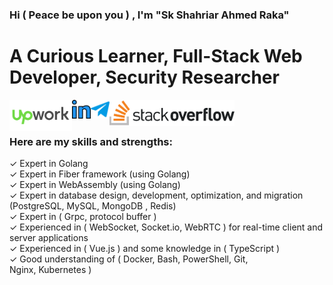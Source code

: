 ###  Hi ( Peace be upon you ) , I'm "Sk Shahriar Ahmed Raka" 

# A Curious Learner, Full-Stack Web Developer, Security Researcher 

<a href="https://www.upwork.com/o/profiles/users/~0107ef3405bffbe57e/">
  <img align="left" alt="https://www.upwork.com/o/profiles/users/~0107ef3405bffbe57e/" width="100px" src="img/upwork.png" />
</a>
<a href="https://www.linkedin.com/in/sk-shahriar-ahmed-raka-862a31193/">
  <img align="left" alt="https://www.linkedin.com/in/sk-shahriar-ahmed-raka-862a31193/" width="30px" src="img/linkedin.png" />
</a>
<a href="https://www.t.me/shahriarraka">
  <img align="left" alt="https://www.t.me/shahriarraka" width="30px" src="img/telegram2.png" />
</a>
<a href="https://stackoverflow.com/users/12216779/sk-shahriar-ahmed-raka">
  <img align="left" alt="https://stackoverflow.com/users/12216779/sk-shahriar-ahmed-raka" width="200px" src="img/StackOverflow(1).png" />
</a><br/><br/>

### Here are my skills and strengths:

✓  Expert in Golang <br/>
✓  Expert in Fiber framework (using Golang) <br/>
✓  Expert in WebAssembly (using Golang) <br/>
✓  Expert in database design, development, optimization, and migration <br/>
   (PostgreSQL, MySQL, MongoDB , Redis)<br/>
✓  Expert in ( Grpc, protocol buffer )<br/>
✓  Experienced in ( WebSocket, Socket.io, WebRTC ) for real-time client and server applications <br/>
✓  Experienced in ( Vue.js ) and some knowledge in ( TypeScript )<br/>
✓  Good understanding of ( Docker, Bash, PowerShell, Git,<br/>
   Nginx, Kubernetes )<br/>

